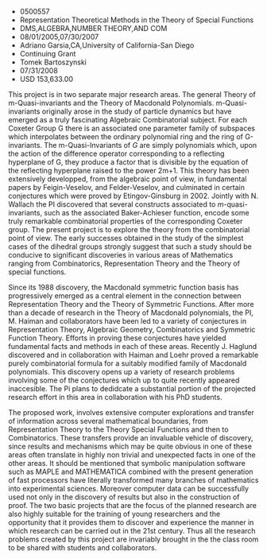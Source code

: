 
* 0500557
* Representation Theoretical Methods in the Theory of Special Functions
* DMS,ALGEBRA,NUMBER THEORY,AND COM
* 08/01/2005,07/30/2007
* Adriano Garsia,CA,University of California-San Diego
* Continuing Grant
* Tomek Bartoszynski
* 07/31/2008
* USD 153,633.00

This project is in two separate major research areas. The general Theory of
m-Quasi-invariants and the Theory of Macdonald Polynomials. m-Quasi-invariants
originally arose in the study of particle dynamics but have emerged as a truly
fascinating Algebraic Combinatorial subject. For each Coxeter Group G there is
an associated one parameter family of subspaces which interpolates between the
ordinary polynomial ring and the ring of G-invariants. The m-Quasi-Invariants of
$G$ are simply polynomials which, upon the action of the difference operator
corresponding to a reflecting hyperplane of G, they produce a factor that is
divisible by the equation of the reflecting hyperplane raised to the power 2m+1.
This theory has been extensively developped, from the algebraic point of view,
in fundamental papers by Feigin-Veselov, and Felder-Veselov, and culminated in
certain conjectures which were proved by Etingov-Ginsburg in 2002. Jointly with
N. Wallach the PI discovered that several constructs associated to $m$-quasi-
invariants, such as the associated Baker-Achieser function, encode some truly
remarkable combinatorial properties of the corresponding Coxeter group. The
present project is to explore the theory from the combinatorial point of view.
The early successes obtained in the study of the simplest cases of the dihedral
groups strongly suggest that such a study should be conducive to significant
discoveries in various areas of Mathematics ranging from Combinatorics,
Representation Theory and the Theory of special functions.

Since its 1988 discovery, the Macdonald symmetric function basis has
progressively emerged as a central element in the connection between
Representation Theory and the Theory of Symmetric Functions. After more than a
decade of research in the Theory of Macdonald polynomials, the PI, M. Haiman and
collaborators have been led to a variety of conjectures in Representation
Theory, Algebraic Geometry, Combinatorics and Symmetric Function Theory. Efforts
in proving these conjectures have yielded fundamental facts and methods in each
of these areas. Recently J. Haglund discovered and in collaboration with Haiman
and Loehr proved a remarkable purely combinatorial formula for a suitably
modified family of Macdonald polynomials. This discovery opens up a variety of
research problems involving some of the conjectures which up to quite recently
appeared inaccesible. The Pi plans to dedidcate a substantial portion of the
projected research effort in this area in collaboration with his PhD students.

The proposed work, involves extensive computer explorations and transfer of
information across several mathematical boundaries, from Representation Theory
to the Theory Special Functions and then to Combinatorics. These transfers
provide an invaluable vehicle of discovery, since results and mechanisms which
may be quite obvious in one of these areas often translate in highly non trivial
and unexpected facts in one of the other areas. It should be mentioned that
symbolic manipulation software such as MAPLE and MATHEMATICA combined with the
present generation of fast processors have literally transformed many branches
of mathematics into experimental sciences. Moreover computer data can be
successfully used not only in the discovery of results but also in the
construction of proof. The two basic projects that are the focus of the planned
research are also highly suitable for the training of young researchers and the
opportunity that it provides them to discover and experience the manner in which
research can be carried out in the 21st century. Thus all the research problems
created by this project are invariably brought in the the class room to be
shared with students and collaborators.


